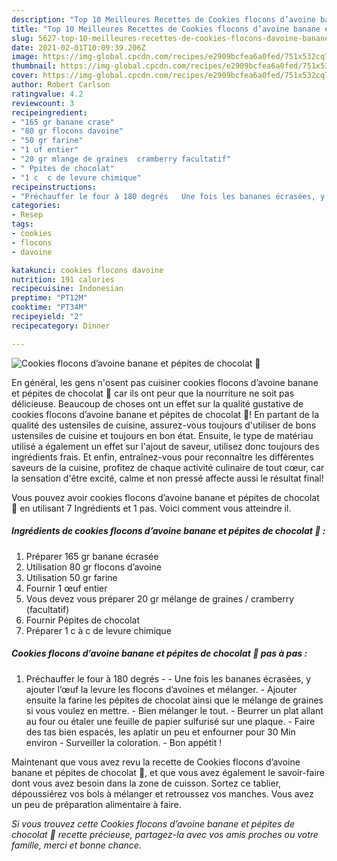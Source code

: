 ```yaml
---
description: "Top 10 Meilleures Recettes de Cookies flocons d’avoine banane et pépites de chocolat 🍫"
title: "Top 10 Meilleures Recettes de Cookies flocons d’avoine banane et pépites de chocolat 🍫"
slug: 5627-top-10-meilleures-recettes-de-cookies-flocons-davoine-banane-et-pepites-de-chocolat
date: 2021-02-01T10:09:39.206Z
image: https://img-global.cpcdn.com/recipes/e2909bcfea6a0fed/751x532cq70/cookies-flocons-davoine-banane-et-pepites-de-chocolat-🍫-photo-principale-de-la-recette.jpg
thumbnail: https://img-global.cpcdn.com/recipes/e2909bcfea6a0fed/751x532cq70/cookies-flocons-davoine-banane-et-pepites-de-chocolat-🍫-photo-principale-de-la-recette.jpg
cover: https://img-global.cpcdn.com/recipes/e2909bcfea6a0fed/751x532cq70/cookies-flocons-davoine-banane-et-pepites-de-chocolat-🍫-photo-principale-de-la-recette.jpg
author: Robert Carlson
ratingvalue: 4.2
reviewcount: 3
recipeingredient:
- "165 gr banane crase"
- "80 gr flocons davoine"
- "50 gr farine"
- "1 uf entier"
- "20 gr mlange de graines  cramberry facultatif"
- " Ppites de chocolat"
- "1 c  c de levure chimique"
recipeinstructions:
- "Préchauffer le four à 180 degrés   Une fois les bananes écrasées, y ajouter l’œuf la levure les flocons d’avoines et mélanger.  Ajouter ensuite la farine les pépites de chocolat ainsi que le mélange de graines si vous voulez en mettre. Bien mélanger le tout. Beurrer un plat allant au four ou étaler une feuille de papier sulfurisé sur une plaque. Faire des tas bien espacés, les aplatir un peu et enfourner pour 30 Min environ  Surveiller la coloration. Bon appétit !"
categories:
- Resep
tags:
- cookies
- flocons
- davoine

katakunci: cookies flocons davoine 
nutrition: 191 calories
recipecuisine: Indonesian
preptime: "PT12M"
cooktime: "PT34M"
recipeyield: "2"
recipecategory: Dinner

---
```



![Cookies flocons d’avoine banane et pépites de chocolat 🍫](https://img-global.cpcdn.com/recipes/e2909bcfea6a0fed/751x532cq70/cookies-flocons-davoine-banane-et-pepites-de-chocolat-🍫-photo-principale-de-la-recette.jpg)

En général, les gens n'osent pas cuisiner cookies flocons d’avoine banane et pépites de chocolat 🍫 car ils ont peur que la nourriture ne soit pas délicieuse. Beaucoup de choses ont un effet sur la qualité gustative de cookies flocons d’avoine banane et pépites de chocolat 🍫! En partant de la qualité des ustensiles de cuisine, assurez-vous toujours d'utiliser de bons ustensiles de cuisine et toujours en bon état. Ensuite, le type de matériau utilisé a également un effet sur l'ajout de saveur, utilisez donc toujours des ingrédients frais. Et enfin, entraînez-vous pour reconnaître les différentes saveurs de la cuisine, profitez de chaque activité culinaire de tout cœur, car la sensation d'être excité, calme et non pressé affecte aussi le résultat final!

<!--inarticleads1-->

Vous pouvez avoir cookies flocons d’avoine banane et pépites de chocolat 🍫 en utilisant 7 Ingrédients et 1 pas. Voici comment vous atteindre il.

##### Ingrédients de cookies flocons d’avoine banane et pépites de chocolat 🍫 :

1. Préparer 165 gr banane écrasée
1. Utilisation 80 gr flocons d’avoine
1. Utilisation 50 gr farine
1. Fournir 1 œuf entier
1. Vous devez vous préparer 20 gr mélange de graines / cramberry (facultatif)
1. Fournir  Pépites de chocolat
1. Préparer 1 c à c de levure chimique




<!--inarticleads2-->

##### Cookies flocons d’avoine banane et pépites de chocolat 🍫 pas à pas :

1. Préchauffer le four à 180 degrés  -  - Une fois les bananes écrasées, y ajouter l’œuf la levure les flocons d’avoines et mélanger.  - Ajouter ensuite la farine les pépites de chocolat ainsi que le mélange de graines si vous voulez en mettre. - Bien mélanger le tout. - Beurrer un plat allant au four ou étaler une feuille de papier sulfurisé sur une plaque. - Faire des tas bien espacés, les aplatir un peu et enfourner pour 30 Min environ  - Surveiller la coloration. - Bon appétit !




<!--inarticleads1-->

<p>
Maintenant que vous avez revu la recette de Cookies flocons d’avoine banane et pépites de chocolat 🍫, et que vous avez également le savoir-faire dont vous avez besoin dans la zone de cuisson. Sortez ce tablier, dépoussiérez vos bols à mélanger et retroussez vos manches. Vous avez un peu de préparation alimentaire à faire.
</p>

<p>
<i>Si vous trouvez cette Cookies flocons d’avoine banane et pépites de chocolat 🍫 recette précieuse, partagez-la avec vos amis proches ou votre famille, merci et bonne chance.</i>
</p>
